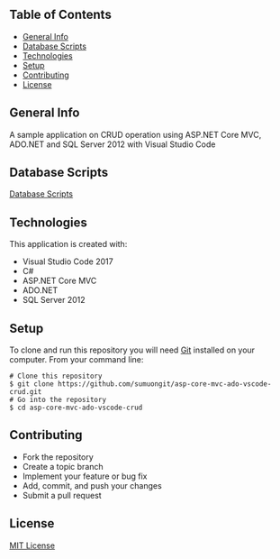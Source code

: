 ## Table of Contents
* [General Info](#general-info)
* [Database Scripts](#database-scripts)
* [Technologies](#technologies)
* [Setup](#setup)
* [Contributing](#contributing)
* [License](#license)

## General Info
A sample application on CRUD operation using ASP.NET Core MVC, ADO.NET and SQL Server 2012 with Visual Studio Code

## Database Scripts
[Database Scripts](https://github.com/sumuongit/asp-core-mvc-ado-vscode-crud/tree/master/Database)
	
## Technologies
This application is created with:
* Visual Studio Code 2017
* C# 
* ASP.NET Core MVC
* ADO.NET
* SQL Server 2012
	
## Setup
To clone and run this repository you will need [Git](https://git-scm.com/) installed on your computer. From your command line:

```
# Clone this repository
$ git clone https://github.com/sumuongit/asp-core-mvc-ado-vscode-crud.git
# Go into the repository
$ cd asp-core-mvc-ado-vscode-crud
```

## Contributing
* Fork the repository
* Create a topic branch
* Implement your feature or bug fix
* Add, commit, and push your changes
* Submit a pull request

## License
[MIT License](https://github.com/sumuongit/asp-core-mvc-ado-vscode-crud/blob/master/LICENSE)
